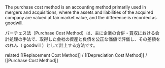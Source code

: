 
The purchase cost method is an accounting method primarily used in mergers and acquisitions, where the assets and liabilities of the acquired company are valued at fair market value, and the difference is recorded as goodwill.

パーチェス法（Purchase Cost Method）は、主に企業の合併・買収における会計処理の手法で、取得した会社の資産と負債を公正な価値で評価し、その差額をのれん（ goodwill ）として計上する方法です。

related
[[Replacement Cost Method]] / [[Depreciation Cost Method]] / [[Purchase Cost Method]]
